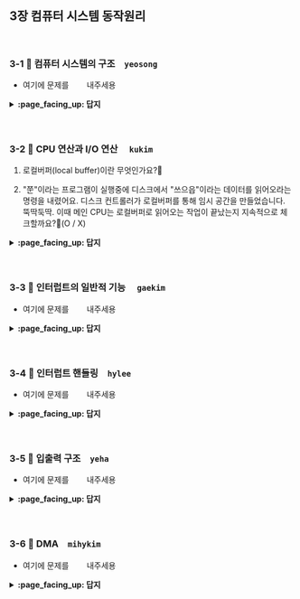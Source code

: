 ## 3장 컴퓨터 시스템 동작원리

<br>

### 3-1 :fallen_leaf: 컴퓨터 시스템의 구조　`yeosong`
- 여기에 문제를 `　　` 내주세용	

<details>
<summary> <b> :page_facing_up: 답지 </b>  </summary>
<div markdown="1">
1. 컴퓨터는 크게 4가지 영역으로 나눌 수 있다. `입력` `저장` `처리` `출력`

2. 메모리, 입력 장치, 출력 장치에는 컨트롤러가 있다. ( O / X ) 

2. 컨트롤러는 작은 CPU다. ( O / X )

3. 커널 kernel 이 무엇인지 쓰세요. (단답형 주관식)
> 운영체제 소프트웨어 중 항상 메모리에 올라가 있는 부분이다.

</div>
</details>
<br><br>

### 3-2 :fallen_leaf: CPU 연산과 I/O 연산	　`kukim`
1. 로컬버퍼(local buffer)이란 무엇인가요?🤔

2. "쭌"이라는 프로그램이 실행중에 디스크에서 "쓰으읍"이라는 데이터를 읽어오라는 명령을 내렸어요. 디스크 컨트롤러가 로컬버퍼를 통해 임시 공간을 만들었습니다. 뚝딱둑딱. 이때 메인 CPU는 로컬버퍼로 읽어오는 작업이 끝났는지 지속적으로 체크할까요?🤔(O / X)
 
<details>
<summary> <b> :page_facing_up: 답지 </b>  </summary>
<div markdown="1">

1. 로컬버퍼(local buffer)이란 무엇인가요 ?
  - 정답 : 입출력 장치들로 부터 들어오고 나가는 데이터를 임시로 저장하기 위한 작은 메모리 공간이에요! 각 장치의 컨트롤러가 이를 제어한답니다.


2. "쭌"이라는 프로그램이 실행중에 디스크에서 "쓰으읍"이라는 데이터를 읽어오라는 명령을 내렸어요. 디스크 컨트롤러가 로컬버퍼를 통해 임시 공간을 만들었습니다. 뚝딱둑딱. 이때 메인 CPU는 로컬버퍼로 읽어오는 작업이 끝났는지 지속적으로 체크할까요?.(O / X)
  - 정답 : X , 메인 CPU가 지속적으로 체크하는 것이 아니라 컨트롤러가 로컬버퍼로 읽어오는 작업이 끝나면 인터럽트(interrupt)를 발생시켜 CPU에 보고해요

</div>
</details>
<br><br>

### 3-3 :fallen_leaf: 인터럽트의 일반적 기능	　`gaekim`
- 여기에 문제를 `　　` 내주세용	

<details>
<summary> <b> :page_facing_up: 답지 </b>  </summary>
<div markdown="1">

- 답지는 문제와 똑같은 형식으로 작성해주세요!	
- e.g. 여기에 문제를 `(자유롭게)` 내주세요	

</div>
</details>
<br><br>

### 3-4 :fallen_leaf: 인터럽트 핸들링　`hylee`
- 여기에 문제를 `　　` 내주세용	

<details>
<summary> <b> :page_facing_up: 답지 </b>  </summary>
<div markdown="1">

- 답지는 문제와 똑같은 형식으로 작성해주세요!	
- e.g. 여기에 문제를 `(자유롭게)` 내주세요	

</div>
</details>
<br><br>

### 3-5 :fallen_leaf: 입출력 구조　`yeha`
- 여기에 문제를 `　　` 내주세용	

<details>
<summary> <b> :page_facing_up: 답지 </b>  </summary>
<div markdown="1">

- 답지는 문제와 똑같은 형식으로 작성해주세요!	
- e.g. 여기에 문제를 `(자유롭게)` 내주세요	

</div>
</details>
<br><br>

### 3-6 :fallen_leaf: DMA　`mihykim`
- 여기에 문제를 `　　` 내주세용	

<details>
<summary> <b> :page_facing_up: 답지 </b>  </summary>
<div markdown="1">

- 답지는 문제와 똑같은 형식으로 작성해주세요!	
- e.g. 여기에 문제를 `(자유롭게)` 내주세요	

</div>
</details>
<br><br>


